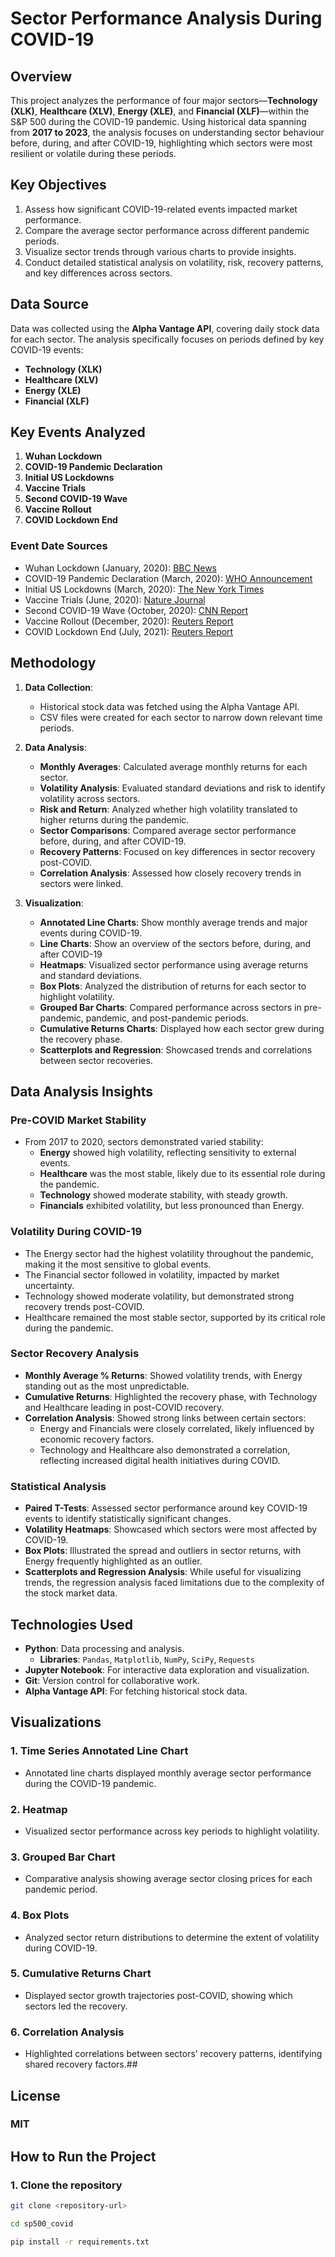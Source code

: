 # **Sector Performance Analysis During COVID-19**

## **Overview**
This project analyzes the performance of four major sectors—**Technology (XLK)**, **Healthcare (XLV)**, **Energy (XLE)**, and **Financial (XLF)**—within the S&P 500 during the COVID-19 pandemic. Using historical data spanning from **2017 to 2023**, the analysis focuses on understanding sector behaviour before, during, and after COVID-19, highlighting which sectors were most resilient or volatile during these periods.

## **Key Objectives**
1. Assess how significant COVID-19-related events impacted market performance.
2. Compare the average sector performance across different pandemic periods.
3. Visualize sector trends through various charts to provide insights.
4. Conduct detailed statistical analysis on volatility, risk, recovery patterns, and key differences across sectors.

## **Data Source**
Data was collected using the **Alpha Vantage API**, covering daily stock data for each sector. The analysis specifically focuses on periods defined by key COVID-19 events:
- **Technology (XLK)**
- **Healthcare (XLV)**
- **Energy (XLE)**
- **Financial (XLF)**

## **Key Events Analyzed**
1. **Wuhan Lockdown**
2. **COVID-19 Pandemic Declaration**
3. **Initial US Lockdowns**
4. **Vaccine Trials**
5. **Second COVID-19 Wave**
6. **Vaccine Rollout**
7. **COVID Lockdown End**

### **Event Date Sources**
- Wuhan Lockdown (January, 2020): [BBC News](https://www.bbc.com/news/world-asia-china-51217455)
- COVID-19 Pandemic Declaration (March, 2020): [WHO Announcement](https://www.who.int/)
- Initial US Lockdowns (March, 2020): [The New York Times](https://www.nytimes.com/)
- Vaccine Trials (June, 2020): [Nature Journal](https://www.nature.com/)
- Second COVID-19 Wave (October, 2020): [CNN Report](https://www.cnn.com/)
- Vaccine Rollout (December, 2020): [Reuters Report](https://www.reuters.com/)
- COVID Lockdown End (July, 2021): [Reuters Report](https://www.reuters.com/)

## **Methodology**
1. **Data Collection**:
   - Historical stock data was fetched using the Alpha Vantage API.
   - CSV files were created for each sector to narrow down relevant time periods.
   
2. **Data Analysis**:
   - **Monthly Averages**: Calculated average monthly returns for each sector.
   - **Volatility Analysis**: Evaluated standard deviations and risk to identify volatility across sectors.
   - **Risk and Return**: Analyzed whether high volatility translated to higher returns during the pandemic.
   - **Sector Comparisons**: Compared average sector performance before, during, and after COVID-19.
   - **Recovery Patterns**: Focused on key differences in sector recovery post-COVID.
   - **Correlation Analysis**: Assessed how closely recovery trends in sectors were linked.
   
3. **Visualization**:
   - **Annotated Line Charts**: Show monthly average trends and major events during COVID-19.
   - **Line Charts**: Show an overview of the sectors before, during, and after COVID-19
   - **Heatmaps**: Visualized sector performance using average returns and standard deviations.
   - **Box Plots**: Analyzed the distribution of returns for each sector to highlight volatility.
   - **Grouped Bar Charts**: Compared performance across sectors in pre-pandemic, pandemic, and post-pandemic periods.
   - **Cumulative Returns Charts**: Displayed how each sector grew during the recovery phase.
   - **Scatterplots and Regression**: Showcased trends and correlations between sector recoveries.

## **Data Analysis Insights**
### **Pre-COVID Market Stability**
- From 2017 to 2020, sectors demonstrated varied stability:
  - **Energy** showed high volatility, reflecting sensitivity to external events.
  - **Healthcare** was the most stable, likely due to its essential role during the pandemic.
  - **Technology** showed moderate stability, with steady growth.
  - **Financials** exhibited volatility, but less pronounced than Energy.

### **Volatility During COVID-19**
- The Energy sector had the highest volatility throughout the pandemic, making it the most sensitive to global events.
- The Financial sector followed in volatility, impacted by market uncertainty.
- Technology showed moderate volatility, but demonstrated strong recovery trends post-COVID.
- Healthcare remained the most stable sector, supported by its critical role during the pandemic.

### **Sector Recovery Analysis**
- **Monthly Average % Returns**: Showed volatility trends, with Energy standing out as the most unpredictable.
- **Cumulative Returns**: Highlighted the recovery phase, with Technology and Healthcare leading in post-COVID recovery.
- **Correlation Analysis**: Showed strong links between certain sectors:
  - Energy and Financials were closely correlated, likely influenced by economic recovery factors.
  - Technology and Healthcare also demonstrated a correlation, reflecting increased digital health initiatives during COVID.

### **Statistical Analysis**
- **Paired T-Tests**: Assessed sector performance around key COVID-19 events to identify statistically significant changes.
- **Volatility Heatmaps**: Showcased which sectors were most affected by COVID-19.
- **Box Plots**: Illustrated the spread and outliers in sector returns, with Energy frequently highlighted as an outlier.
- **Scatterplots and Regression Analysis**: While useful for visualizing trends, the regression analysis faced limitations due to the complexity of the stock market data.

## **Technologies Used**
- **Python**: Data processing and analysis.
  - **Libraries**: `Pandas`, `Matplotlib`, `NumPy`, `SciPy`, `Requests`
- **Jupyter Notebook**: For interactive data exploration and visualization.
- **Git**: Version control for collaborative work.
- **Alpha Vantage API**: For fetching historical stock data.

## **Visualizations**
### 1. **Time Series Annotated Line Chart**
   - Annotated line charts displayed monthly average sector performance during the COVID-19 pandemic.
### 2. **Heatmap**
   - Visualized sector performance across key periods to highlight volatility.
### 3. **Grouped Bar Chart**
   - Comparative analysis showing average sector closing prices for each pandemic period.
### 4. **Box Plots**
   - Analyzed sector return distributions to determine the extent of volatility during COVID-19.
### 5. **Cumulative Returns Chart**
   - Displayed sector growth trajectories post-COVID, showing which sectors led the recovery.
### 6. **Correlation Analysis**
   - Highlighted correlations between sectors’ recovery patterns, identifying shared recovery factors.##

## **License**
### **MIT**

## **How to Run the Project**
### **1. Clone the repository**
   ```bash
   git clone <repository-url>

   cd sp500_covid

   pip install -r requirements.txt